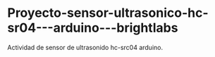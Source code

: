 # Proyecto-sensor-ultrasonico-hc-sr04---arduino---brightlabs
Actividad de sensor de ultrasonido hc-src04 arduino. 
